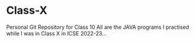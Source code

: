 # Class-X
Personal Git Repository for Class 10
All are the JAVA programs I practised while I was in Class X in ICSE 2022-23...
